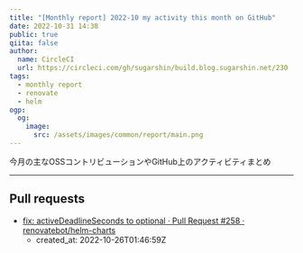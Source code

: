 ```yaml
---
title: "[Monthly report] 2022-10 my activity this month on GitHub"
date: 2022-10-31 14:38
public: true
qiita: false
author:
  name: CircleCI
  url: https://circleci.com/gh/sugarshin/build.blog.sugarshin.net/230
tags:
  - monthly report
  - renovate
  - helm
ogp:
  og:
    image:
      src: /assets/images/common/report/main.png
---
```


今月の主なOSSコントリビューションやGitHub上のアクティビティまとめ

***

## Pull requests

- [fix: activeDeadlineSeconds to optional · Pull Request #258 · renovatebot/helm-charts](https://github.com/renovatebot/helm-charts/pull/258)
  - created_at: 2022-10-26T01:46:59Z
